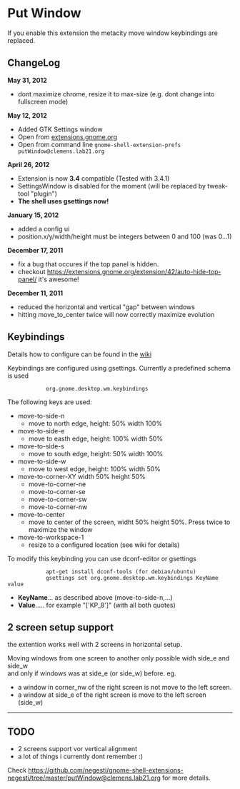 Put Window
==========


If you enable this extension the metacity move window keybindings are
replaced.


ChangeLog
-------

__May 31, 2012__
 * dont maximize chrome, resize it to max-size (e.g. dont change into fullscreen mode)

__May 12, 2012__

 * Added GTK Settings window 
  * Open from [extensions.gnome.org](https://extensions.gnome.org/local/)
  * Open from command line `gnome-shell-extension-prefs putWindow@clemens.lab21.org`

__April 26, 2012__

 * Extension is now **3.4** compatible (Tested with 3.4.1)
 * SettingsWindow is disabled for the moment (will be replaced by tweak-tool "plugin")
 * **The shell uses gsettings now!**

__January 15, 2012__

 * added a config ui
 * position.x/y/width/height must be integers between 0 and 100 (was 0...1)

__December 17, 2011__

 * fix a bug that occures if the top panel is hidden.
  * checkout https://extensions.gnome.org/extension/42/auto-hide-top-panel/ it's awesome!

__December 11, 2011__

 * reduced the horizontal and vertical "gap" between windows
 * hitting move_to_center twice will now correctly maximize evolution

Keybindings
-----------

Details how to configure can be found in the [wiki](https://github.com/negesti/gnome-shell-extensions-negesti/wiki)

Keybindings are configured using gsettings. Currently a predefined schema is used

                org.gnome.desktop.wm.keybindings

The following keys are used:

* move-to-side-n
  *  move to north edge, height: 50% width 100%
* move-to-side-e
  *  move to easth edge, height: 100% width 50%
* move-to-side-s
  *  move to south edge, height: 50% width 100%
* move-to-side-w
  *  move to west  edge, height: 100% width 50%
* move-to-corner-XY   width 50% height 50%
  *  move-to-corner-ne
  *  move-to-corner-se
  *  move-to-corner-sw
  *  move-to-corner-nw
* move-to-center
  *  move to center of the screen, widht 50% height 50%. Press twice to maximize the window
* move-to-workspace-1
  *  resize to a configured location (see wiki for details)

To modify this keybinding you can use dconf-editor or gsettings  

                apt-get install dconf-tools (for debian/ubuntu)  
                gsettings set org.gnome.desktop.wm.keybindings KeyName value

* **KeyName**... as described above (move-to-side-n,...)  
* **Value**..... for example "['<Alt>KP_8']" (with all both quotes) 



2 screen setup support
-------

the extention works well with 2 screens in horizontal setup.

Moving windows from one screen to another only possible widh side_e and side_w  
and only if windows was at side_e (or side_w) before. eg.

* a window in corner_nw of the right screen is not move to the left screen.
* a window at side_e of the right screen is move to the left screen (side_w)


- - -
TODO
----

* 2 screens support vor vertical alignment
* a lot of things i currently dont remember :)


Check https://github.com/negesti/gnome-shell-extensions-negesti/tree/master/putWindow@clemens.lab21.org
for more details.
